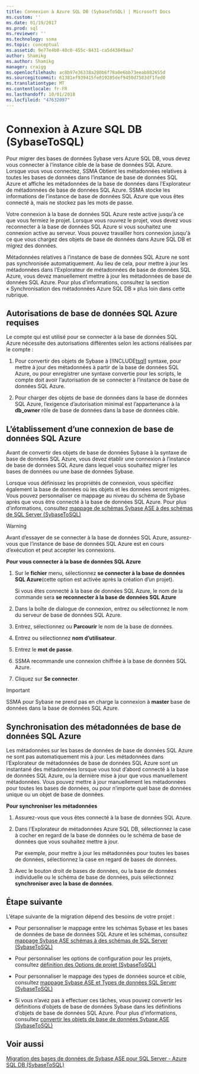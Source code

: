 ```yaml
---
title: Connexion à Azure SQL DB (SybaseToSQL) | Microsoft Docs
ms.custom: ''
ms.date: 01/19/2017
ms.prod: sql
ms.reviewer: ''
ms.technology: ssma
ms.topic: conceptual
ms.assetid: 9e77e4b0-40c0-455c-8431-ca5d43849aa7
author: Shamikg
ms.author: Shamikg
manager: craigg
ms.openlocfilehash: ac8b97e36338a280b6f78a0e6bb73eeab882655d
ms.sourcegitcommit: 61381ef939415fe019285def9450d7583df1fed0
ms.translationtype: MT
ms.contentlocale: fr-FR
ms.lasthandoff: 10/01/2018
ms.locfileid: "47632097"
---
```

# <a name="connecting-to-azure-sql-db-sybasetosql"></a>Connexion à Azure SQL DB (SybaseToSQL)
Pour migrer des bases de données Sybase vers Azure SQL DB, vous devez vous connecter à l’instance cible de la base de données SQL Azure. Lorsque vous vous connectez, SSMA Obtient les métadonnées relatives à toutes les bases de données dans l’instance de base de données SQL Azure et affiche les métadonnées de la base de données dans l’Explorateur de métadonnées de base de données SQL Azure. SSMA stocke les informations de l’instance de base de données SQL Azure que vous êtes connecté à, mais ne stockez pas les mots de passe.  
  
Votre connexion à la base de données SQL Azure reste active jusqu'à ce que vous fermiez le projet. Lorsque vous rouvrez le projet, vous devez vous reconnecter à la base de données SQL Azure si vous souhaitez une connexion active au serveur. Vous pouvez travailler hors connexion jusqu'à ce que vous chargez des objets de base de données dans Azure SQL DB et migrez des données.  
  
Métadonnées relatives à l’instance de base de données SQL Azure ne sont pas synchronisée automatiquement. Au lieu de cela, pour mettre à jour les métadonnées dans l’Explorateur de métadonnées de base de données SQL Azure, vous devez manuellement mettre à jour les métadonnées de base de données SQL Azure. Pour plus d’informations, consultez la section « Synchronisation des métadonnées Azure SQL DB » plus loin dans cette rubrique.  
  
## <a name="required-azure-sql-db-permissions"></a>Autorisations de base de données SQL Azure requises  
Le compte qui est utilisé pour se connecter à la base de données SQL Azure nécessite des autorisations différentes selon les actions réalisées par le compte :  
  
1.  Pour convertir des objets de Sybase à [!INCLUDE[tsql](../../includes/tsql-md.md)] syntaxe, pour mettre à jour des métadonnées à partir de la base de données SQL Azure, ou pour enregistrer une syntaxe convertie pour les scripts, le compte doit avoir l’autorisation de se connecter à l’instance de base de données SQL Azure.  
  
2.  Pour charger des objets de base de données dans la base de données SQL Azure, l’exigence d’autorisation minimal est l’appartenance à la **db_owner** rôle de base de données dans la base de données cible.  
  
## <a name="establishing-a-azure-sql-db-connection"></a>L’établissement d’une connexion de base de données SQL Azure  
Avant de convertir des objets de base de données Sybase à la syntaxe de base de données SQL Azure, vous devez établir une connexion à l’instance de base de données SQL Azure dans lequel vous souhaitez migrer les bases de données ou une base de données Sybase.  
  
Lorsque vous définissez les propriétés de connexion, vous spécifiez également la base de données où les objets et les données seront migrées. Vous pouvez personnaliser ce mappage au niveau du schéma de Sybase après que vous être connecté à la base de données SQL Azure. Pour plus d’informations, consultez [mappage de schémas Sybase ASE à des schémas de SQL Server &#40;SybaseToSQL&#41;](../../ssma/sybase/mapping-sybase-ase-schemas-to-sql-server-schemas-sybasetosql.md)  
  
> [!WARNING]  
> Avant d’essayer de se connecter à la base de données SQL Azure, assurez-vous que l’instance de base de données SQL Azure est en cours d’exécution et peut accepter les connexions.  
  
**Pour vous connecter à la base de données SQL Azure**  
  
1.  Sur le **fichier** menu, sélectionnez **se connecter à la base de données SQL Azure**(cette option est activée après la création d’un projet).  
  
    Si vous êtes connecté à la base de données SQL Azure, le nom de la commande sera **se reconnecter à la base de données SQL Azure**  
  
2.  Dans la boîte de dialogue de connexion, entrez ou sélectionnez le nom du serveur de base de données SQL Azure.  
  
3.  Entrez, sélectionnez ou **Parcourir** le nom de la base de données.  
  
4.  Entrez ou sélectionnez **nom d’utilisateur**.  
  
5.  Entrez le **mot de passe**.  
  
6.  SSMA recommande une connexion chiffrée à la base de données SQL Azure.  
  
7.  Cliquez sur **Se connecter**.  
  
> [!IMPORTANT]  
> SSMA pour Sybase ne prend pas en charge la connexion à **master** base de données dans la base de données SQL Azure.  
  
## <a name="synchronizing-azure-sql-db-metadata"></a>Synchronisation des métadonnées de base de données SQL Azure  
Les métadonnées sur les bases de données de base de données SQL Azure ne sont pas automatiquement mis à jour. Les métadonnées dans l’Explorateur de métadonnées de base de données SQL Azure sont un instantané des métadonnées lorsque vous tout d’abord connecté à la base de données SQL Azure, ou la dernière mise à jour que vous manuellement métadonnées. Vous pouvez mettre à jour manuellement les métadonnées pour toutes les bases de données, ou pour n’importe quel base de données unique ou un objet de base de données.  
  
**Pour synchroniser les métadonnées**  
  
1.  Assurez-vous que vous êtes connecté à la base de données SQL Azure.  
  
2.  Dans l’Explorateur de métadonnées Azure SQL DB, sélectionnez la case à cocher en regard de la base de données ou le schéma de base de données que vous souhaitez mettre à jour.  
  
    Par exemple, pour mettre à jour les métadonnées pour toutes les bases de données, sélectionnez la case en regard de bases de données.  
  
3.  Avec le bouton droit de bases de données, ou la base de données individuelle ou le schéma de base de données, puis sélectionnez **synchroniser avec la base de données**.  
  
## <a name="next-step"></a>Étape suivante  
L’étape suivante de la migration dépend des besoins de votre projet :  
  
-   Pour personnaliser le mappage entre les schémas Sybase et les bases de données de base de données SQL Azure et les schémas, consultez [mappage Sybase ASE schémas à des schémas de SQL Server &#40;SybaseToSQL&#41;](../../ssma/sybase/mapping-sybase-ase-schemas-to-sql-server-schemas-sybasetosql.md)  
  
-   Pour personnaliser les options de configuration pour les projets, consultez [définition des Options de projet &#40;SybaseToSQL&#41;](../../ssma/sybase/setting-project-options-sybasetosql.md)  
  
-   Pour personnaliser le mappage des types de données source et cible, consultez [mappage Sybase ASE et Types de données SQL Server &#40;SybaseToSQL&#41;](../../ssma/sybase/mapping-sybase-ase-and-sql-server-data-types-sybasetosql.md)  
  
-   Si vous n’avez pas à effectuer ces tâches, vous pouvez convertir les définitions d’objets de base de données Sybase dans les définitions d’objets de base de données SQL Azure. Pour plus d’informations, consultez [convertir les objets de base de données Sybase ASE &#40;SybaseToSQL&#41;](../../ssma/sybase/converting-sybase-ase-database-objects-sybasetosql.md)  
  
## <a name="see-also"></a>Voir aussi  
[Migration des bases de données de Sybase ASE pour SQL Server - Azure SQL DB &#40;SybaseToSQL&#41;](../../ssma/sybase/migrating-sybase-ase-databases-to-sql-server-azure-sql-db-sybasetosql.md)  
  
